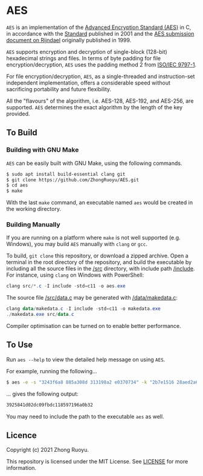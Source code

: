 # AES

`AES` is an implementation of the [Advanced Encryption Standard (AES)](https://en.wikipedia.org/wiki/Advanced_Encryption_Standard) in C, in accordance with the [Standard](https://nvlpubs.nist.gov/nistpubs/FIPS/NIST.FIPS.197.pdf) published in 2001 and the [AES submission document on Rijndael](https://csrc.nist.gov/csrc/media/projects/cryptographic-standards-and-guidelines/documents/aes-development/rijndael-ammended.pdf) originally published in 1999.

`AES` supports encryption and decryption of single-block (128-bit) hexadecimal strings and files. In terms of byte padding for file encryption/decryption, `AES` uses the padding method 2 from [ISO/IEC 9797-1](https://en.wikipedia.org/wiki/ISO/IEC_9797-1).

For file encryption/decryption, `AES`, as a single-threaded and instruction-set independent implementation, offers a considerable speed without sacrificing portability and future flexibility.

All the "flavours" of the algorithm, i.e. AES-128, AES-192, and AES-256, are supported. `AES` determines the exact algorithm by the length of the key provided.

## To Build

### Building with GNU Make

`AES` can be easily built with GNU Make, using the following commands.

```bash
$ sudo apt install build-essential clang git
$ git clone https://github.com/ZhongRuoyu/AES.git
$ cd aes
$ make
```

With the last `make` command, an executable named `aes` would be created in the working directory.

### Building Manually

If you are running on a platform where `make` is not well supported (e.g. Windows), you may build `AES` manually with `clang` or `gcc`.

To build, `git clone` this repository, or download a zipped archive. Open a terminal in the root directory of the repository, and build the executable by including all the source files in the [/src](/src) directory, with include path [/include](/include). For instance, using `clang` on Windows with PowerShell:

```powershell
clang src/*.c -I include -std=c11 -o aes.exe
```

The source file [/src/data.c](/src/data.c) may be generated with [/data/makedata.c](/data/makedata.c):

```powershell
clang data/makedata.c -I include -std=c11 -o makedata.exe
./makedata.exe src/data.c
```

Compiler optimisation can be turned on to enable better performance.

## To Use

Run `aes --help` to view the detailed help message on using `AES`.

For example, running the following...

```bash
$ aes -e -s "3243f6a8 885a308d 313198a2 e0370734" -k "2b7e1516 28aed2a6 abf71588 09cf4f3c"
```

... gives the following output:

```bash
3925841d02dc09fbdc118597196a0b32
```

You may need to include the path to the executable `aes` as well.

## Licence

Copyright (c) 2021 Zhong Ruoyu.

This repository is licensed under the MIT License. See [LICENSE](/LICENSE) for more information.
